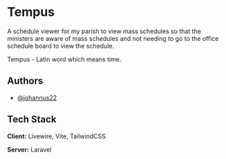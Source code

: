 
# Tempus

A schedule viewer for my parish to view mass schedules so that the ministers are aware of mass schedules and not needing to go to the office schedule board to view the schedule. 

Tempus - Latin word which means time.


## Authors

- [@johannus22](https://www.github.com/johannus22)


## Tech Stack

**Client:** Livewire, Vite, TailwindCSS

**Server:** Laravel

